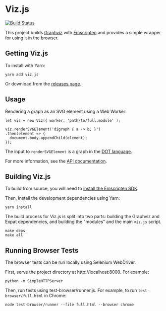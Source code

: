 # Viz.js

[![Build Status](https://travis-ci.org/mdaines/viz.js.svg?branch=master)](https://travis-ci.org/mdaines/viz.js)

This project builds [Graphviz](http://www.graphviz.org) with [Emscripten](http://kripken.github.io/emscripten-site/) and provides a simple wrapper for using it in the browser.

## Getting Viz.js

To install with Yarn:

    yarn add viz.js

Or download from the [releases page](https://github.com/mdaines/viz.js/releases).

## Usage

Rendering a graph as an SVG element using a Web Worker:

    let viz = new Viz({ worker: 'path/to/full.module' );
    
    viz.renderSVGElement('digraph { a -> b; }')
    .then(element => {
      document.body.appendChild(element);
    });

The input to `renderSVGElement` is a graph in the [DOT language](http://www.graphviz.org/content/dot-language).

For more information, see the [API documentation](https://github.com/mdaines/viz.js/wiki/API).

## Building Viz.js

To build from source, you will need to [install the Emscripten SDK](http://kripken.github.io/emscripten-site/docs/getting_started/index.html).

Then, install the development dependencies using Yarn:

    yarn install

The build process for Viz.js is split into two parts: building the Graphviz and Expat dependencies, and building the "modules" and the main `viz.js` script.

    make deps
    make all

## Running Browser Tests

The browser tests can be run locally using Selenium WebDriver.

First, serve the project directory at http://localhost:8000. For example:

    python -m SimpleHTTPServer
    
Then, run tests using test-browser/runner.js. For example, to run `test-browser/full.html` in Chrome:

    node test-browser/runner --file full.html --browser chrome
